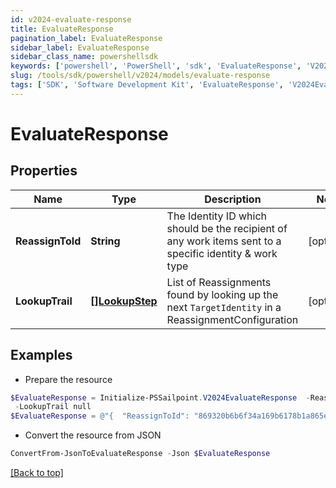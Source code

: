 ```yaml
---
id: v2024-evaluate-response
title: EvaluateResponse
pagination_label: EvaluateResponse
sidebar_label: EvaluateResponse
sidebar_class_name: powershellsdk
keywords: ['powershell', 'PowerShell', 'sdk', 'EvaluateResponse', 'V2024EvaluateResponse'] 
slug: /tools/sdk/powershell/v2024/models/evaluate-response
tags: ['SDK', 'Software Development Kit', 'EvaluateResponse', 'V2024EvaluateResponse']
---
```



# EvaluateResponse

## Properties

Name | Type | Description | Notes
------------ | ------------- | ------------- | -------------
**ReassignToId** | **String** | The Identity ID which should be the recipient of any work items sent to a specific identity & work type | [optional] 
**LookupTrail** | [**[]LookupStep**](lookup-step) | List of Reassignments found by looking up the next `TargetIdentity` in a ReassignmentConfiguration | [optional] 

## Examples

- Prepare the resource
```powershell
$EvaluateResponse = Initialize-PSSailpoint.V2024EvaluateResponse  -ReassignToId 869320b6b6f34a169b6178b1a865e66f `
 -LookupTrail null
$EvaluateResponse = @"{  "ReassignToId": "869320b6b6f34a169b6178b1a865e66f", "LookupTrail": "null "}"@
```

- Convert the resource from JSON
```powershell
ConvertFrom-JsonToEvaluateResponse -Json $EvaluateResponse
```


[[Back to top]](#) 

